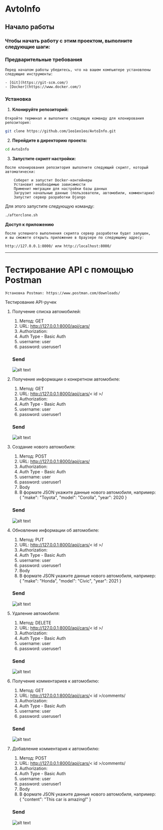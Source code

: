 
# AvtoInfo

## Начало работы

### Чтобы начать работу с этим проектом, выполните следующие шаги:

### Предварительные требования
```
Перед началом работы убедитесь, что на вашем компьютере установлены следующие инструменты:

- [Git](https://git-scm.com/)
- [Docker](https://www.docker.com/)
```


### Установка

1. **Клонируйте репозиторий:**
```
Откройте терминал и выполните следующую команду для клонирования репозитория:
```
```bash
git clone https://github.com/1eo1eo1eo/AvtoInfo.git
```

2. **Перейдите в директорию проекта:**
```bash
cd AvtoInfo
```


3. **Запустите скрипт настройки:**
```
После клонирования репозитория выполните следующий скрипт, который автоматически:

    Соберет и запустит Docker-контейнеры
    Установит необходимые зависимости
    Применит миграции для настройки базы данных
    Загрузит начальные данные (пользователи, автомобили, комментарии)
    Запустит сервер разработки Django

```
Для этого запустите следующую команду:
```bash
./afterclone.sh
```


**Доступ к приложению**
```
После успешного выполнения скрипта сервер разработки будет запущен,
и вы сможете открыть приложение в браузере по следующему адресу:

http://127.0.0.1:8000/ или http://localhost:8000/
```

---

# Тестирование API с помощью Postman

    Установка Postman: https://www.postman.com/downloads/


Тестирование API-ручек
1. Получение списка автомобилей:

    1. Метод: GET  
    2. URL: http://127.0.0.1:8000/api/cars/        
    3. Authorization: 
    4. Auth Type - Basic Auth 
    5. username: user
    6. password: useruser1  
    ### Send

    ![alt text](README_images/image.png)
    

2. Получение информации о конкретном автомобиле:

    1. Метод: GET
    2. URL: http://127.0.0.1:8000/api/cars/< id >/
    3. Authorization: 
    4. Auth Type - Basic Auth 
    5. username: user
    6. password: useruser1  
    ### Send

    ![alt text](README_images/image-1.png)

3. Создание нового автомобиля:

    1. Метод: POST
    2. URL: http://127.0.0.1:8000/api/cars/
    3. Authorization: 
    4. Auth Type - Basic Auth 
    5. username: user
    6. password: useruser1  
    7. Body    
    8. В формате JSON укажите данные нового автомобиля, например:
    {
      "make": "Toyota",
      "model": "Corolla",
      "year": 2020
    }   
    ### Send

    ![alt text](README_images/image-2.png)

4. Обновление информации об автомобиле:

    1. Метод: PUT
    2. URL: http://127.0.0.1:8000/api/cars/< id >/
    3. Authorization: 
    4. Auth Type - Basic Auth 
    5. username: user
    6. password: useruser1  
    7. Body    
    8. В формате JSON укажите данные нового автомобиля, например:
    {
      "make": "Honda",
      "model": "Civic",
      "year": 2021
    }   
    ### Send

    ![alt text](README_images/image-3.png)

5. Удаление автомобиля:

    1. Метод: DELETE
    2. URL: http://127.0.0.1:8000/api/cars/< id >/
    3. Authorization: 
    4. Auth Type - Basic Auth 
    5. username: user
    6. password: useruser1 
    ### Send

    ![alt text](README_images/image-4.png)

6. Получение комментариев к автомобилю:

    1. Метод: GET
    2. URL: http://127.0.0.1:8000/api/cars/< id >/comments/
    3. Authorization: 
    4. Auth Type - Basic Auth 
    5. username: user
    6. password: useruser1 
    ### Send

    ![alt text](README_images/image-5.png)

7. Добавление комментария к автомобилю:

    1. Метод: POST
    2. URL: http://127.0.0.1:8000/api/cars/< id >/comments/
    3. Authorization: 
    4. Auth Type - Basic Auth 
    5. username: user
    6. password: useruser1  
    7. Body    
    8. В формате JSON укажите данные нового автомобиля, например:   
    {
    "content": "This car is amazing!"
    }   
    ### Send

    ![alt text](README_images/image-6.png)
